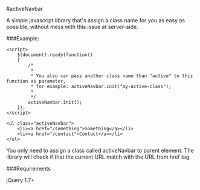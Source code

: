 #activeNavbar

A simple javascript library that's assign a class name for you as easy as possible, without mess with this issue at server-side.

###Example:
```
<script>
	$(document).ready(function()
	{
		/*
		 * 
		 * You also can pass another class name than "active" to this function as parameter, 
		 * for example: activeNavbar.init("my-active-class");
		 *
		 */
		activeNavbar.init(); 
	});
</script>

<ul class="activeNavbar">
	<li><a href="/something">Something</a></li>
	<li><a href="/contact">Contact</a></li>
</ul>
```

You only need to assign a class called activeNavbar to parent element. The library will check if that the current URL match with the URL from href tag.

###Requirements

jQuery 1.7+

